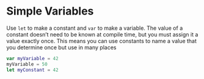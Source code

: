 # Simple Variables

Use `let` to make a constant and `var` to make a variable. The value of a constant doesn’t need to be known at compile time, but you must assign it a value exactly once. This means you can use constants to name a value that you determine once but use in many places

```swift
var myVariable = 42
myVariable = 50
let myConstant = 42
```
